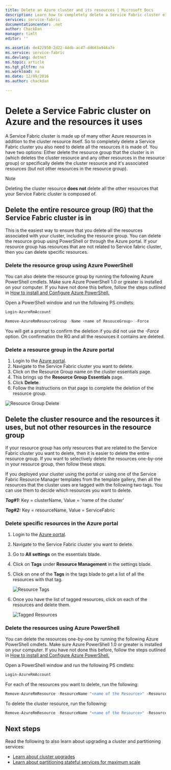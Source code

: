 ```yaml
---
title: Delete an Azure cluster and its resources | Microsoft Docs
description: Learn how to completely delete a Service Fabric cluster either deleting the resource group containing the cluster or by selectively deleting resources.
services: service-fabric
documentationcenter: .net
author: ChackDan
manager: timlt
editor: ''

ms.assetid: de422950-2d22-4ddb-ac47-dd663a946a7e
ms.service: service-fabric
ms.devlang: dotnet
ms.topic: article
ms.tgt_pltfrm: na
ms.workload: na
ms.date: 12/09/2016
ms.author: chackdan

---
```

# Delete a Service Fabric cluster on Azure and the resources it uses
A Service Fabric cluster is made up of many other Azure resources in addition to the cluster resource itself. So to completely delete a Service Fabric cluster you also need to delete all the resources it is made of.
You have two options: Either delete the resource group that the cluster is in (which deletes the cluster resource and any other resources in the resource group) or specifically delete the cluster resource and it's associated resources (but not other resources in the resource group).

> [!NOTE]
> Deleting the cluster resource **does not** delete all the other resources that your Service Fabric cluster is composed of.
> 
> 

## Delete the entire resource group (RG) that the Service Fabric cluster is in
This is the easiest way to ensure that you delete all the resources associated with your cluster, including the resource group. You can delete the resource group using PowerShell or through the Azure portal. If your resource group has resources that are not related to Service fabric cluster, then you can delete specific resources.

### Delete the resource group using Azure PowerShell
You can also delete the resource group by running the following Azure PowerShell cmdlets. Make sure Azure PowerShell 1.0 or greater is installed on your computer. If you have not done this before, follow the steps outlined in [How to install and Configure Azure PowerShell.](/powershell/azureps-cmdlets-docs)

Open a PowerShell window and run the following PS cmdlets:

```powershell
Login-AzureRmAccount

Remove-AzureRmResourceGroup -Name <name of ResouceGroup> -Force
```

You will get a prompt to confirm the deletion if you did not use the *-Force* option. On confirmation the RG and all the resources it contains are deleted.

### Delete a resource group in the Azure portal
1. Login to the [Azure portal](https://portal.azure.com).
2. Navigate to the Service Fabric cluster you want to delete.
3. Click on the Resource Group name on the cluster essentials page.
4. This brings up the **Resource Group Essentials** page.
5. Click **Delete**.
6. Follow the instructions on that page to complete the deletion of the resource group.

![Resource Group Delete][ResourceGroupDelete]

## Delete the cluster resource and the resources it uses, but not other resources in the resource group
If your resource group has only resources that are related to the Service Fabric cluster you want to delete, then it is easier to delete the entire resource group. If you want to selectively delete the resources one-by-one in your resource group, then follow these steps.

If you deployed your cluster using the portal or using one of the Service Fabric Resource Manager templates from the template gallery, then all the resources that the cluster uses are tagged with the following two tags. You can use them to decide which resources you want to delete.

***Tag#1:*** Key = clusterName, Value = 'name of the cluster'

***Tag#2:*** Key = resourceName, Value = ServiceFabric

### Delete specific resources in the Azure portal
1. Login to the [Azure portal](https://portal.azure.com).
2. Navigate to the Service Fabric cluster you want to delete.
3. Go to **All settings** on the essentials blade.
4. Click on **Tags** under **Resource Management** in the settings blade.
5. Click on one of the **Tags** in the tags blade to get a list of all the resources with that tag.
   
    ![Resource Tags][ResourceTags]
6. Once you have the list of tagged resources, click on each of the resources and delete them.
   
    ![Tagged Resources][TaggedResources]

### Delete the resources using Azure PowerShell
You can delete the resources one-by-one by running the following Azure PowerShell cmdlets. Make sure Azure PowerShell 1.0 or greater is installed on your computer. If you have not done this before, follow the steps outlined in [How to install and Configure Azure PowerShell.](/powershell/azureps-cmdlets-docs)

Open a PowerShell window and run the following PS cmdlets:

```powershell
Login-AzureRmAccount
```
For each of the resources you want to delete, run the following:

```powershell
Remove-AzureRmResource -ResourceName "<name of the Resource>" -ResourceType "<Resource Type>" -ResourceGroupName "<name of the resource group>" -Force
```

To delete the cluster resource, run the following:

```powershell
Remove-AzureRmResource -ResourceName "<name of the Resource>" -ResourceType "Microsoft.ServiceFabric/clusters" -ResourceGroupName "<name of the resource group>" -Force
```

## Next steps
Read the following to also learn about upgrading a cluster and partitioning services:

* [Learn about cluster upgrades](service-fabric-cluster-upgrade.md)
* [Learn about partitioning stateful services for maximum scale](service-fabric-concepts-partitioning.md)

<!--Image references-->
[ResourceGroupDelete]: ./media/service-fabric-cluster-delete/ResourceGroupDelete.PNG

[ResourceTags]: ./media/service-fabric-cluster-delete/ResourceTags.png

[TaggedResources]: ./media/service-fabric-cluster-delete/TaggedResources.PNG
